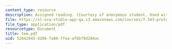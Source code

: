 ```yaml
---
content_type: resource
description: Assigned reading. (Courtesy of anonymous student. Used with permission.)
file: https://ol-ocw-studio-app-qa.s3.amazonaws.com/courses/7-343-protein-folding-misfolding-and-human-disease-fall-2004/526429454206fa88ffeaaf6bf8d284ac_tem.pdf
file_type: application/pdf
resourcetype: Document
title: tem.pdf
uid: 52642945-4206-fa88-ffea-af6bf8d284ac
---
```

